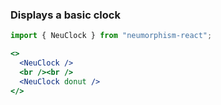### Displays a basic clock ###

```jsx { "props": { "style": { "backgroundColor": "#929292", "textAlign": "center" } } }
import { NeuClock } from "neumorphism-react";

<>
  <NeuClock />
  <br /><br />
  <NeuClock donut />
</>
```
